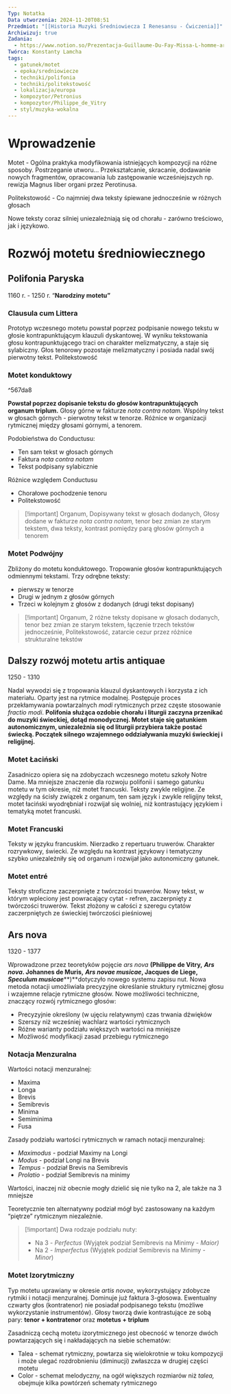 ```yaml
---
Typ: Notatka
Data utworzenia: 2024-11-20T08:51
Przedmiot: "[[Historia Muzyki Średniowiecza I Renesansu - Ćwiczenia]]"
Archiwizuj: true
Zadania:
  - https://www.notion.so/Prezentacja-Guillaume-Du-Fay-Missa-L-homme-arm-Kyrie-14c6c03964fb80149fc8cf5866a132a8?pvs=21
Twórca: Konstanty Lamcha
tags:
  - gatunek/motet
  - epoka/sredniowiecze
  - techniki/polifonia
  - techniki/politekstowość
  - lokalizacja/europa
  - kompozytor/Petronius
  - kompozytor/Philippe_de_Vitry
  - styl/muzyka-wokalna
---
```

# Wprowadzenie

Motet - Ogólna praktyka modyfikowania istniejących kompozycji na różne sposoby. Postrzeganie utworu… Przekształcanie, skracanie, dodawanie nowych fragmentów, opracowania lub zastępowanie wcześniejszych np. rewizja Magnus liber organi przez Perotinusa.

Politekstowość - Co najmniej dwa teksty śpiewane jednocześnie w różnych głosach

Nowe teksty coraz silniej uniezależniają się od chorału - zarówno treściowo, jak i językowo.

# Rozwój motetu średniowiecznego

## Polifonia Paryska

1160 r. - 1250 r. “**Narodziny motetu”**

### Clausula cum Littera

Prototyp wczesnego motetu powstał poprzez podpisanie nowego tekstu w głosie kontrapunktującym klauzuli dyskantowej. W wyniku tekstowania głosu kontrapunktującego traci on charakter melizmatyczny, a staje się sylabiczny. Głos tenorowy pozostaje melizmatyczny i posiada nadal swój pierwotny tekst. Politekstowość

### Motet konduktowy

^567da8

**Powstał poprzez dopisanie tekstu do głosów kontrapunktujących organum triplum.** Głosy górne w fakturze _nota contra notam._ Wspólny tekst w głosach górnych - pierwotny tekst w tenorze. Różnice w organizacji rytmicznej między głosami górnymi, a tenorem.

Podobieństwa do Conductusu:

- Ten sam tekst w głosach górnych
- Faktura _nota contra notam_
- Tekst podpisany sylabicznie

Różnice względem Conductusu

- Chorałowe pochodzenie tenoru
- Politekstowość

> [!important] Organum, Dopisywany tekst w głosach dodanych, Głosy dodane w fakturze _nota contra notam,_ tenor bez zmian ze starym tekstem, dwa teksty, kontrast pomiędzy parą głosów górnych a tenorem

### Motet Podwójny

Zbliżony do motetu konduktowego. Tropowanie głosów kontrapunktujących odmiennymi tekstami. Trzy odrębne teksty:

- pierwszy w tenorze
- Drugi w jednym z głosów górnych
- Trzeci w kolejnym z głosów z dodanych (drugi tekst dopisany)

> [!important] Organum, 2 różne teksty dopisane w głosach dodanych, tenor bez zmian ze starym tekstem, łączenie trzech tekstów jednocześnie, Politekstowość, zatarcie cezur przez różnice strukturalne tekstów

## Dalszy rozwój motetu artis antiquae

1250 - 1310

Nadal wywodzi się z tropowania klauzul dyskantowych i korzysta z ich materiału. Oparty jest na rytmice modalnej. Postępuje proces przekłamywania powtarzalnych _modi_ rytmicznych przez częste stosowanie _fractio modi_. **Polifonia służąca ozdobie chorału i liturgii zaczyna przenikać do muzyki świeckiej, dotąd monodycznej. Motet staje się gatunkiem autonomicznym, uniezależnia się od liturgii przybiera także postać świecką. Początek silnego wzajemnego oddziaływania muzyki świeckiej i religijnej.**

### Motet Łaciński

Zasadniczo opiera się na zdobyczach wczesnego motetu szkoły Notre Dame. Ma mniejsze znaczenie dla rozwoju polifonii i samego gatunku motetu w tym okresie, niż motet francuski. Teksty zwykle religijne. Ze względy na ścisły związek z organum, ten sam język i zwykle religijny tekst, motet łaciński wyodrębniał i rozwijał się wolniej, niż kontrastujący językiem i tematyką motet francuski.

### Motet Francuski

Teksty w języku francuskim. Nierzadko z repertuaru truwerów. Charakter rozrywkowy, świecki. Ze względu na kontrast językowy i tematyczny szybko uniezależniły się od organum i rozwijał jako autonomiczny gatunek.

### Motet entré

Teksty stroficzne zaczerpnięte z twórczości truwerów. Nowy tekst, w którym wpleciony jest powracający cytat - refren, zaczerpnięty z twórczości truwerów. Tekst złożony w całości z szeregu cytatów zaczerpniętych ze świeckiej twórczości pieśniowej

## Ars nova

1320 - 1377

Wprowadzone przez teoretyków pojęcie _ars nova_ **(Philippe de Vitry,** _**Ars nova**_**. Johannes de Muris,** _**Ars novae musicae**_**, Jacques de Liege,** _**Speculum musicae**_**)**dotyczyło nowego systemu zapisu nut. Nowa metoda notacji umożliwiała precyzyjne określanie struktury rytmicznej głosu i wzajemne relacje rytmiczne głosów. Nowe możliwości techniczne, znaczący rozwój rytmicznego głosów:

- Precyzyjnie określony (w ujęciu relatywnym) czas trwania dźwięków
- Szerszy niż wcześniej wachlarz wartości rytmicznych
- Różne warianty podziału większych wartości na mniejsze
- Możliwość modyfikacji zasad przebiegu rytmicznego

### Notacja Menzuralna

Wartości notacji menzuralnej:

- Maxima
- Longa
- Brevis
- Semibrevis
- Minima
- Semiminima
- Fusa

Zasady podziału wartości rytmicznych w ramach notacji menzuralnej:

- _Maximodus_ - podział Maximy na Longi
- _Modus_ - podział Longi na Brevis
- _Tempus_ - podział Brevis na Semibrevis
- _Prolatio_ - podział Semibrevis na minimy

  

Wartości, inaczej niż obecnie mogły dzielić się nie tylko na 2, ale także na 3 mniejsze

Teoretycznie ten alternatywny podział mógł być zastosowany na każdym “piętrze” rytmicznym niezależnie.

  

> [!important] Dwa rodzaje podziału nuty:
> 
> - Na 3 - _Perfectus_ (Wyjątek podział Semibrevis na Minimy - _Maior)_
> - Na 2 - _Imperfectus_ (Wyjątek podział Semibrevis na Minimy - _Minor_)

### Motet Izorytmiczny

Typ motetu uprawiany w okresie _artis novae_, wykorzystujący zdobycze rytmiki i notacji menzuralnej. Dominuje już faktura 3-głosowa. Ewentualny czwarty głos (kontratenor) nie posiadał podpisanego tekstu (możliwe wykorzystanie instrumentów). Głosy tworzą dwie kontrastujące ze sobą pary: **tenor + kontratenor** oraz **motetus + triplum**

Zasadniczą cechą motetu izorytmicznego jest obecność w tenorze dwóch powtarzających się i nakładających na siebie schematów:

- Talea - schemat rytmiczny, powtarza się wielokrotnie w toku kompozycji i może ulegać rozdrobnieniu (diminucji) zwłaszcza w drugiej części motetu
- Color - schemat melodyczny, na ogół większych rozmiarów niż _talea,_ obejmuje kilka powtórzeń schematy rytmicznego